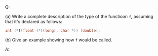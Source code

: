 Q:

(a) Write a complete description of the type of the functioon `f`, assuming that
it's declared as follows:

```c
int (*f(float (*)(long), char *)) (double);
```

(b) Give an example showing how `f` would be called.

A:
